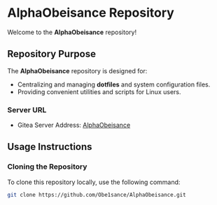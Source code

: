# AlphaObeisance Repository

Welcome to the **AlphaObeisance** repository!

## Repository Purpose

The **AlphaObeisance** repository is designed for:
- Centralizing and managing **dotfiles** and system configuration files.
- Providing convenient utilities and scripts for Linux users.

### Server URL
- Gitea Server Address: [AlphaObeisance](https://github.com/Obe1sance/AlphaObeisance.git)

## Usage Instructions

### Cloning the Repository
To clone this repository locally, use the following command:
```bash
git clone https://github.com/Obe1sance/AlphaObeisance.git
